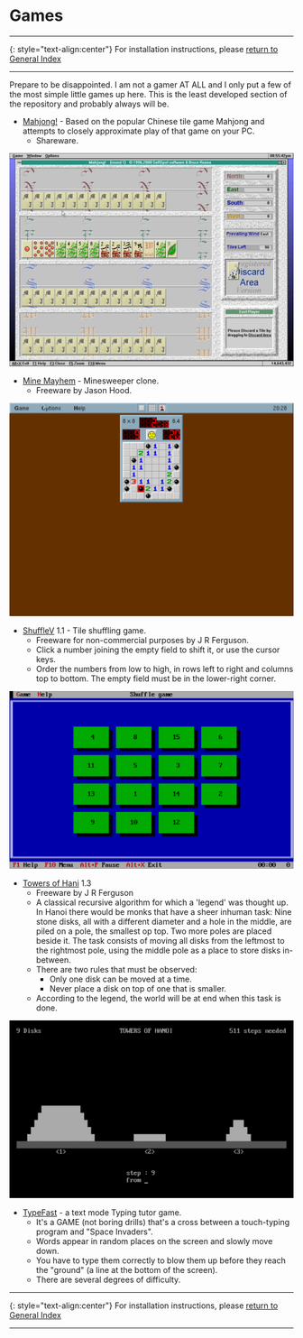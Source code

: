 # Games

-----

{: style="text-align:center"}
For installation instructions, please [return to General Index](README.md)

-----

Prepare to be disappointed. I am not a gamer AT ALL and I only put a few of the most simple little games up here. This is the least developed section of the repository and probably always will be.

+ [Mahjong!](./zip/mahjong.zip) -  Based on the popular Chinese tile game Mahjong and attempts to closely approximate play of that game on your PC.
    + Shareware.

![Mahjong](./imgs/mahjong.png)


+ [Mine Mayhem](./zip/minemay.zip)  - Minesweeper clone.
    + Freeware by Jason Hood.

![minemayhem](./imgs/minemay.png)

+ [ShuffleV](./zip/shufflev.zip) 1.1 - Tile shuffling game.
    + Freeware for non-commercial purposes by J R Ferguson.
    + Click a number joining the empty field to shift it, or use the cursor keys.
    + Order  the numbers from low to high, in rows left to right and columns top to bottom. The empty field must be in the lower-right corner.

![shufflev](./imgs/shufflev.png)

+ [Towers of Hani](./zip/hanoi.zip) 1.3 
    + Freeware by J R Ferguson
    + A classical recursive algorithm for which a  'legend'  was thought  up.  In Hanoi there would be monks that have a sheer inhuman task: Nine stone disks, all with a different diameter and a hole in  the  middle, are  piled on a pole, the smallest op top. Two more poles are placed beside it. The task consists  of  moving  all  disks  from  the  leftmost  to  the rightmost pole, using the middle pole as a place to store disks in-between.
    + There are two rules that must be observed:
        + Only one disk can be moved at a time.
        + Never place a disk on top of one that is smaller.
    + According to the legend, the world will be at end when this task is done.

![hanoi](./imgs/hanoi.png)

+ [TypeFast](./zip/typefast.zip) - a text mode Typing tutor game.
    + It's a GAME (not boring drills) that's a cross between a touch-typing program and "Space Invaders".
    + Words appear in random places on the screen and slowly move down.
    + You have to type them correctly to blow them up before they reach the "ground" (a line at the bottom of the screen).
    + There are several degrees of difficulty.

-----

{: style="text-align:center"}
For installation instructions, please [return to General Index](README.md)

-----
